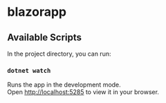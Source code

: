 # blazorapp

## Available Scripts

In the project directory, you can run:

### `dotnet watch`

Runs the app in the development mode.\
Open [http://localhost:5285](http://localhost:5285) to view it in your browser.